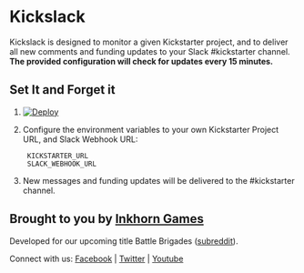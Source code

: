 # Kickslack

Kickslack is designed to monitor a given Kickstarter project, and to deliver all new comments and funding updates to your Slack #kickstarter channel. **The provided configuration will check for updates every 15 minutes.**

## Set It and Forget it

1. [![Deploy](https://www.herokucdn.com/deploy/button.png)](https://heroku.com/deploy)

2. Configure the environment variables to your own Kickstarter Project URL, and Slack Webhook URL:

        KICKSTARTER_URL
        SLACK_WEBHOOK_URL

3. New messages and funding updates will be delivered to the #kickstarter channel.

## Brought to you by [Inkhorn Games](http://inkhorn.co)
Developed for our upcoming title Battle Brigades ([subreddit](http://www.reddit.com/r/battlebrigades)).

Connect with us:
[Facebook](https://www.facebook.com/inkhorngames) | [Twitter](https://twitter.com/inkhorngames) | [Youtube](http://youtube.com/inkhorncompany)
